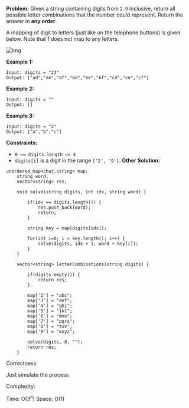 **Problem:**
Given a string containing digits from `2-9` inclusive, return all possible letter combinations that the number could represent. Return the answer in **any order**.

A mapping of digit to letters (just like on the telephone buttons) is given below. Note that 1 does not map to any letters.

![img](https://upload.wikimedia.org/wikipedia/commons/thumb/7/73/Telephone-keypad2.svg/200px-Telephone-keypad2.svg.png)

 

**Example 1:**

```
Input: digits = "23"
Output: ["ad","ae","af","bd","be","bf","cd","ce","cf"]
```

**Example 2:**

```
Input: digits = ""
Output: []
```

**Example 3:**

```
Input: digits = "2"
Output: ["a","b","c"]
```

 

**Constraints:**

- `0 <= digits.length <= 4`
- `digits[i]` is a digit in the range `['2', '9']`.
**Other Solution:**
```
unordered_map<char,string> map;
    string word;
    vector<string> res;
    
    void solve(string digits, int idx, string word) {
        
        if(idx == digits.length()) {
            res.push_back(word);
            return;
        }
        
        string key = map[digits[idx]];
        
        for(int i=0; i < key.length(); i++) {
            solve(digits, idx + 1, word + key[i]);
        }
    }
    
    vector<string> letterCombinations(string digits) {
        
        if(digits.empty()) {
            return res;
        }
        
        map['2'] = "abc";
        map['3'] = "def";
        map['4'] = "ghi";
        map['5'] = "jkl";
        map['6'] = "mno";
        map['7'] = "pqrs";
        map['8'] = "tuv";
        map['9'] = "wxyz";
		
        solve(digits, 0, "");
        return res;
    }
```
Correctness:

Just simulate the process

Complexity:

Time: O($3^n$)
Space: O(1)